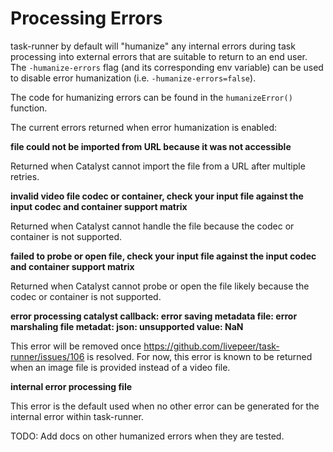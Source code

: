 # Processing Errors

task-runner by default will "humanize" any internal errors during task processing into external errors that are suitable to return to an end user. The `-humanize-errors` flag (and its corresponding env variable) can be used to disable error humanization (i.e. `-humanize-errors=false`).

The code for humanizing errors can be found in the `humanizeError()` function.

The current errors returned when error humanization is enabled:

**file could not be imported from URL because it was not accessible**

Returned when Catalyst cannot import the file from a URL after multiple retries.

**invalid video file codec or container, check your input file against the input codec and container support matrix**

Returned when Catalyst cannot handle the file because the codec or container is not supported.

**failed to probe or open file, check your input file against the input codec and container support matrix**

Returned when Catalyst cannot probe or open the file likely because the codec or container is not supported.

**error processing catalyst callback: error saving metadata file: error marshaling file metadat: json: unsupported value: NaN**

This error will be removed once https://github.com/livepeer/task-runner/issues/106 is resolved. For now, this error is known to be returned when an image file is provided instead of a video file.

**internal error processing file**

This error is the default used when no other error can be generated for the internal error within task-runner.

TODO: Add docs on other humanized errors when they are tested.
